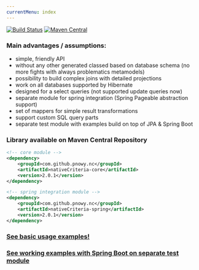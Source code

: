 ```yaml
---
currentMenu: index
---
```


[![Build Status](https://travis-ci.org/pnowy/NativeCriteria.svg?branch=develop)](https://travis-ci.org/pnowy/NativeCriteria)
[![Maven Central](https://maven-badges.herokuapp.com/maven-central/cz.jirutka.rsql/rsql-parser/badge.svg)](https://maven-badges.herokuapp.com/maven-central/com.github.pnowy.nc/nativeCriteria-core)

### Main advantages / assumptions:
 * simple, friendly API
 * without any other generated classed based on database schema (no more fights with always problematics metamodels)
 * possibility to build complex joins with detailed projections
 * work on all databases supported by Hibernate
 * designed for a select queries (not supported update queries now)
 * separate module for spring integration (Spring Pageable abstraction support)
 * set of mappers for simple result transformations
 * support custom SQL query parts
 * separate test module with examples build on top of JPA & Spring Boot

### Library available on Maven Central Repository
```xml
<!-- core module -->
<dependency>
    <groupId>com.github.pnowy.nc</groupId>
    <artifactId>nativeCriteria-core</artifactId>
    <version>2.0.1</version>
</dependency>

<!-- spring integration module -->
<dependency>
    <groupId>com.github.pnowy.nc</groupId>
    <artifactId>nativeCriteria-spring</artifactId>
    <version>2.0.1</version>
</dependency>
```

### [See basic usage examples!](basic_usage.md)

### [See working examples with Spring Boot on separate test module](https://github.com/pnowy/NativeCriteria/tree/develop/nativeCriteria-test)
